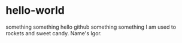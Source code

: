 # hello-world
something something hello github something something 
I am used to rockets and sweet candy. Name's Igor.
